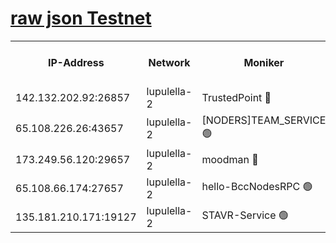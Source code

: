 [raw json Testnet](https://rpc-check.jaclalt.stavr.tech/jaclalt/rpc-jaclalt-result.json)
=

<table><tr><th>IP-Address</th><th>Network</th><th>Moniker</th><th>Latest Block Height</th><th>Earliest Block Height</th><th>Catching Up</th><th>Tx Index</th><th>Voting Power</th><th>Scan Time</th></tr><tr><td>142.132.202.92:26857</td><td>lupulella-2</td><td>TrustedPoint 🔴</td><td>6492877</td><td>6282001</td><td>False</td><td>off</td><td>5</td><td>2024-02-03T07:12:11.737068347UTC</td></tr><tr><td>65.108.226.26:43657</td><td>lupulella-2</td><td>[NODERS]TEAM_SERVICE 🟢</td><td>6492877</td><td>6282001</td><td>False</td><td>on</td><td>0</td><td>2024-02-03T07:12:12.093188324UTC</td></tr><tr><td>173.249.56.120:29657</td><td>lupulella-2</td><td>moodman 🔴</td><td>6492877</td><td>6392877</td><td>False</td><td>off</td><td>940134</td><td>2024-02-03T07:12:11.461438241UTC</td></tr><tr><td>65.108.66.174:27657</td><td>lupulella-2</td><td>hello-BccNodesRPC 🟢</td><td>6492877</td><td>6394001</td><td>False</td><td>on</td><td>0</td><td>2024-02-03T07:12:09.073933500UTC</td></tr><tr><td>135.181.210.171:19127</td><td>lupulella-2</td><td>STAVR-Service 🟢</td><td>6492876</td><td>6490001</td><td>False</td><td>on</td><td>0</td><td>2024-02-03T07:12:03.764157834UTC</td></tr></table>
